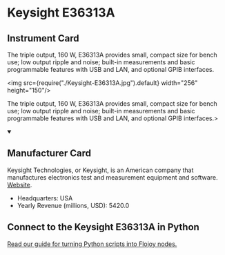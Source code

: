 
# Keysight E36313A

## Instrument Card

<div className="flex">

<div>

The triple output, 160 W, E36313A provides small, compact size for bench use; low output ripple and noise; built-in measurements and basic programmable features with USB and LAN, and optional GPIB interfaces.

</div>

<img src={require("./Keysight-E36313A.jpg").default} width="256" height="150"/>

</div>

The triple output, 160 W, E36313A provides small, compact size for bench use; low output ripple and noise; built-in measurements and basic programmable features with USB and LAN, and optional GPIB interfaces.>

<details open>
<summary><h2>Manufacturer Card</h2></summary>

Keysight Technologies, or Keysight, is an American company that manufactures electronics test and measurement equipment and software. <a href="https://www.keysight.com/us/en/home.html">Website</a>.

<ul>
  <li>Headquarters: USA</li>
  <li>Yearly Revenue (millions, USD): 5420.0</li>
</ul>
</details>

## Connect to the Keysight E36313A in Python

[Read our guide for turning Python scripts into Flojoy nodes.](https://docs.flojoy.ai/custom-nodes/creating-custom-node/)


